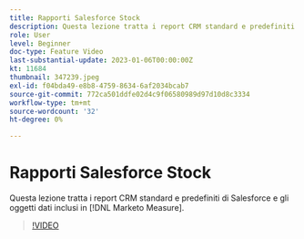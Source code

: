 ```yaml
---
title: Rapporti Salesforce Stock
description: Questa lezione tratta i report CRM standard e predefiniti di Salesforce e gli oggetti dati inclusi in [!DNL Marketo Measure].
role: User
level: Beginner
doc-type: Feature Video
last-substantial-update: 2023-01-06T00:00:00Z
kt: 11684
thumbnail: 347239.jpeg
exl-id: f04bda49-e8b8-4759-8634-6af2034bcab7
source-git-commit: 772ca501ddfe02d4c9f06580989d97d10d8c3334
workflow-type: tm+mt
source-wordcount: '32'
ht-degree: 0%

---
```


# Rapporti Salesforce Stock

Questa lezione tratta i report CRM standard e predefiniti di Salesforce e gli oggetti dati inclusi in [!DNL Marketo Measure].

>[!VIDEO](https://video.tv.adobe.com/v/347239/?quality=12&learn=on)
